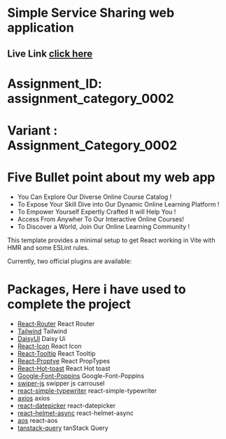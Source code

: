 # Simple Service Sharing web application
## Live Link [click here](https://service-sharing-47bd4.web.app/)

# Assignment_ID: assignment_category_0002
# Variant : Assignment_Category_0002

# Five Bullet point about my web app 
- You Can Explore Our Diverse Online Course Catalog !
- To Expose Your Skill Dive into Our Dynamic Online Learning Platform ! 
- To Empower Yourself Expertly Crafted It will Help You !
- Access From Anywher To Our Interactive Online Courses!
- To Discover a World, Join Our Online Learning Community !


This template provides a minimal setup to get React working in Vite with HMR and some ESLint rules.

Currently, two official plugins are available:
# Packages, Here i have used to complete the project

- [React-Router](https://reactrouter.com/en/main) React Router
- [Tailwind](https://tailwindcss.com/) Tailwind
- [DaisyUI](https://daisyui.com/docs/install/) Daisy Ui
- [React-Icon](https://daisyui.com/docs/install/) React Icon
- [React-Tooltip](https://react-tooltip.com/docs/getting-started) React Tooltip
- [React-Proptye](https://www.npmjs.com/package/prop-types) React PropTypes
- [React-Hot-toast](https://react-hot-toast.com/) React Hot toast 
- [Google-Font-Poppins]() Google-Font-Poppins
- [swiper-js](https://swiperjs.com/get-started) swipper js carrousel
- [react-simple-typewriter](https://www.npmjs.com/package/react-simple-typewriter) react-simple-typewriter
- [axios](https://axios-http.com/docs/intro) axios
- [react-datepicker](https://www.npmjs.com/package/react-datepicker) react-datepicker
- [react-helmet-async](https://www.npmjs.com/package/react-helmet-async) react-helmet-async
- [aos](https://michalsnik.github.io/aos/) react-aos
- [tanstack-query](https://tanstack.com/query/latest/docs/framework/react/installation) tanStack Query